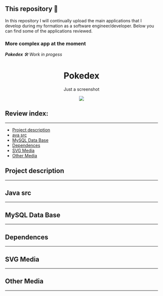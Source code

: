 
## This repository 📌

In this repository I will continually upload the main applications that I develop during my formation as a software engineer/developer.
Below you can find some of the applications reviewed.

### More complex app at the moment
_**Pokedex** 🛠️ Work in progess_

<h1 align="center"> Pokedex</h1>
<p align="center"> Just a screenshot</p>
<p align="center"><img src="https://i.imgur.com/UJnwtim.png"/></p> 

## Review index:
---

- [Project description](#Project-description)
- [ava src](#ava-src)
- [MySQL Data Base](#MySQL-Data-Base)
- [Dependences](#Dependences)
- [SVG Media](#SVG-Media)
- [Other Media](#Other-Media)

## Project description
---

## Java src
---

## MySQL Data Base
---
 	
##  Dependences
---

## SVG Media
---

## Other Media
---
